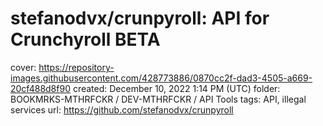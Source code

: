 # stefanodvx/crunpyroll: API for Crunchyroll BETA

cover: https://repository-images.githubusercontent.com/428773886/0870cc2f-dad3-4505-a669-20cf488d8f90
created: December 10, 2022 1:14 PM (UTC)
folder: BOOKMRKS-MTHRFCKR / DEV-MTHRFCKR / API Tools
tags: API, illegal services
url: https://github.com/stefanodvx/crunpyroll